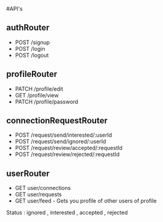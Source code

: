 #API's

## authRouter
- POST /signup
- POST /login
- POST /logout

## profileRouter
- PATCH /profile/edit
- GET /profile/view
- PATCH /profile/password

## connectionRequestRouter
- POST /request/send/interested/:userId
- POST /request/send/ignored/:userId
- POST /request/review/accepted/:requestId
- POST /request/review/rejected/:requestId

## userRouter
- GET user/connections
- GET user/requests
- GET user/feed - Gets you profile of other users of profile

Status : ignored , interested , accepted , rejected
